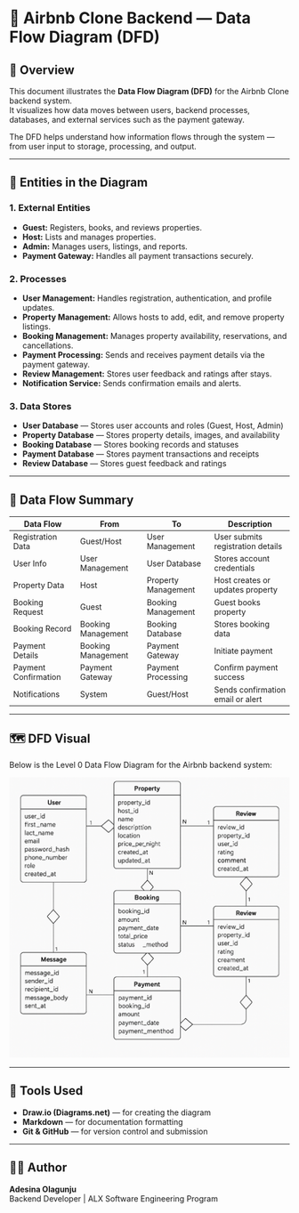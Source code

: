 # 🔄 Airbnb Clone Backend — Data Flow Diagram (DFD)

## 📘 Overview
This document illustrates the **Data Flow Diagram (DFD)** for the Airbnb Clone backend system.  
It visualizes how data moves between users, backend processes, databases, and external services such as the payment gateway.

The DFD helps understand how information flows through the system — from user input to storage, processing, and output.

---

## 🧩 Entities in the Diagram

### 1. External Entities
- **Guest:** Registers, books, and reviews properties.
- **Host:** Lists and manages properties.
- **Admin:** Manages users, listings, and reports.
- **Payment Gateway:** Handles all payment transactions securely.

### 2. Processes
- **User Management:** Handles registration, authentication, and profile updates.
- **Property Management:** Allows hosts to add, edit, and remove property listings.
- **Booking Management:** Manages property availability, reservations, and cancellations.
- **Payment Processing:** Sends and receives payment details via the payment gateway.
- **Review Management:** Stores user feedback and ratings after stays.
- **Notification Service:** Sends confirmation emails and alerts.

### 3. Data Stores
- **User Database** — Stores user accounts and roles (Guest, Host, Admin)
- **Property Database** — Stores property details, images, and availability
- **Booking Database** — Stores booking records and statuses
- **Payment Database** — Stores payment transactions and receipts
- **Review Database** — Stores guest feedback and ratings

---

## 🔁 Data Flow Summary

| Data Flow | From | To | Description |
|------------|------|----|-------------|
| Registration Data | Guest/Host | User Management | User submits registration details |
| User Info | User Management | User Database | Stores account credentials |
| Property Data | Host | Property Management | Host creates or updates property |
| Booking Request | Guest | Booking Management | Guest books property |
| Booking Record | Booking Management | Booking Database | Stores booking data |
| Payment Details | Booking Management | Payment Gateway | Initiate payment |
| Payment Confirmation | Payment Gateway | Payment Processing | Confirm payment success |
| Notifications | System | Guest/Host | Sends confirmation email or alert |

---

## 🗺️ DFD Visual

Below is the Level 0 Data Flow Diagram for the Airbnb backend system:

![Airbnb Data Flow Diagram](./data-flow.png)

---

## 🧰 Tools Used
- **Draw.io (Diagrams.net)** — for creating the diagram  
- **Markdown** — for documentation formatting  
- **Git & GitHub** — for version control and submission  

---

## 👨‍💻 Author
**Adesina Olagunju**  
Backend Developer | ALX Software Engineering Program
